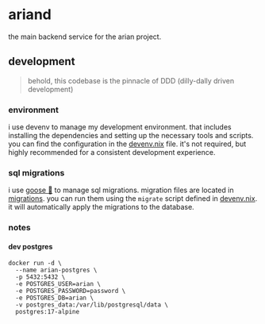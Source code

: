 # ariand

the main backend service for the arian project.

## development

> behold, this codebase is the pinnacle of DDD (dilly-dally driven development)

### environment

i use devenv to manage my development environment. that includes installing the dependencies and setting up the necessary tools and scripts. you can find the configuration in the [devenv.nix](./devenv.nix) file. it's not required, but highly recommended for a consistent development experience.

### sql migrations

i use [goose 🪿](https://github.com/pressly/goose) to manage sql migrations. migration files are located in [migrations](./internal/db/migrations). you can run them using the `migrate` script defined in [devenv.nix](./devenv.nix). it will automatically apply the migrations to the database.

### notes

#### dev postgres

```shell
docker run -d \
  --name arian-postgres \
  -p 5432:5432 \
  -e POSTGRES_USER=arian \
  -e POSTGRES_PASSWORD=password \
  -e POSTGRES_DB=arian \
  -v postgres_data:/var/lib/postgresql/data \
  postgres:17-alpine
```

